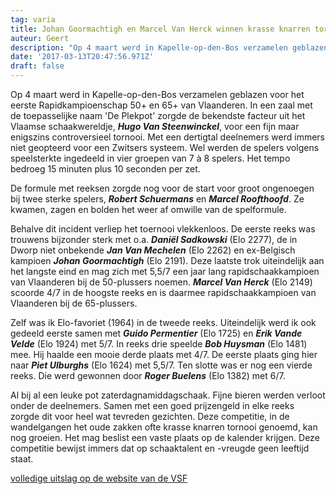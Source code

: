 ```yaml
---
tag: varia
title: Johan Goormachtigh en Marcel Van Herck winnen krasse knarren tornooi
auteur: Geert
description: "Op 4 maart werd in Kapelle-op-den-Bos verzamelen geblazen voor het eerste Rapidkampioenschap 50+ en 65+ van Vlaanderen. In een zaal met de toepasselijke naam 'De Plekpot' zorgde de bekendste facteur uit het Vlaamse schaakwereldje voor een fijn maar enigszins controversieel tornooi."
date: '2017-03-13T20:47:56.971Z'
draft: false
---
```

Op 4 maart werd in Kapelle-op-den-Bos verzamelen geblazen voor het eerste Rapidkampioenschap 50+ en 65+ van Vlaanderen. In een zaal met de toepasselijke naam 'De Plekpot' zorgde de bekendste facteur uit het Vlaamse schaakwereldje, **_Hugo Van Steenwinckel_**, voor een fijn maar enigszins controversieel tornooi. Met een dertigtal deelnemers werd immers niet geopteerd voor een Zwitsers systeem. Wel werden de spelers volgens speelsterkte ingedeeld in vier groepen van 7 à 8 spelers. Het tempo bedroeg 15 minuten plus 10 seconden per zet.<!--more-->

De formule met reeksen zorgde nog voor de start voor groot ongenoegen bij twee sterke spelers, **_Robert Schuermans_** en **_Marcel Roofthoofd_**. Ze kwamen, zagen en bolden het weer af omwille van de spelformule.

Behalve dit incident verliep het toernooi vlekkenloos. De eerste reeks was trouwens bijzonder sterk met o.a. **_Daniël Sadkowski_** (Elo 2277), de in Dworp niet onbekende **_Jan Van Mechelen_** (Elo 2262) en ex-Belgisch kampioen **_Johan Goormachtigh_** (Elo 2191). Deze laatste trok uiteindelijk aan het langste eind en mag zich met 5,5/7 een jaar lang rapidschaakkampioen van Vlaanderen bij de 50-plussers noemen. **_Marcel Van Herck_** (Elo 2149) scoorde 4/7 in de hoogste reeks en is daarmee rapidschaakkampioen van Vlaanderen bij de 65-plussers.

Zelf was ik Elo-favoriet (1964) in de tweede reeks. Uiteindelijk werd ik ook gedeeld eerste samen met **_Guido Permentier_** (Elo 1725) en **_Erik Vande Velde_** (Elo 1924) met 5/7. In reeks drie speelde **_Bob Huysman_** (Elo 1481) mee. Hij haalde een mooie derde plaats met 4/7. De eerste plaats ging hier naar **_Piet Ulburghs_** (Elo 1624) met 5,5/7. Ten slotte was er nog een vierde reeks. Die werd gewonnen door **_Roger Buelens_**  (Elo 1382) met 6/7.

Al bij al een leuke pot zaterdagnamiddagschaak. Fijne bieren werden verloot onder de deelnemers. Samen met een goed prijzengeld in elke reeks zorgde dit voor heel wat tevreden gezichten. Deze competitie, in de wandelgangen het oude zakken ofte krasse knarren tornooi genoemd, kan nog groeien. Het mag beslist een vaste plaats op de kalender krijgen. Deze competitie bewijst immers dat op schaaktalent en -vreugde geen leeftijd staat.

[volledige uitslag op de website van de VSF](https://sites.google.com/site/vlaamseschaakfederatie/historiek/recente-toernooien/1e-vsf-rapid-50-65)
